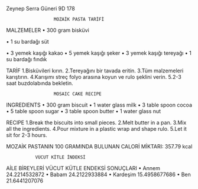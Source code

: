 Zeynep Serra Güneri 9D 178



                      MOZAİK PASTA TARİFİ
   MALZEMELER
•	300 gram bisküvi

•	1 su bardağı süt

•	3 yemek kaşığı kakao
•	5 yemek kaşığı şeker
•	3 yemek kaşığı tereyağı
•	1 su bardağı fındık

   TARİF
1.Bisküvileri kırın.
2.Tereyağını bir tavada eritin.
3.Tüm malzemeleri karıştırın.
4.Karışımı streç folyo arasına koyun ve rulo şeklini verin.
5.2-3 saat buzdolabında bekletin.


                      MOSAIC CAKE RECIPE
   INGREDIENTS
•	300 gram biscuit
•	1 water glass milk
•	3 table spoon cocoa
•	5 table spoon sugar
•	3 table spoon butter
•	1 water glass nut

   RECIPE
1.Break the biscuits into small pieces.
2.Melt butter in a pan.
3.Mix all the ingredients.
4.Pour mixture in a plastic wrap and shape rulo.
5.Let it sit for 2-3 hours.

MOZAİK PASTANIN 100 GRAMINDA BULUNAN CALORİ MİKTARI: 357.79 kcal



               VÜCUT KİTLE İNDEKSİ
AİLE BİREYLERİ VÜCUT KÜTLE ENDEKSİ SONUÇLARI
•	Annem    24.2214532872
•	Babam    24.2122933884
•	Kardeşim    15.4958677686
•	Ben    21.6441207076

